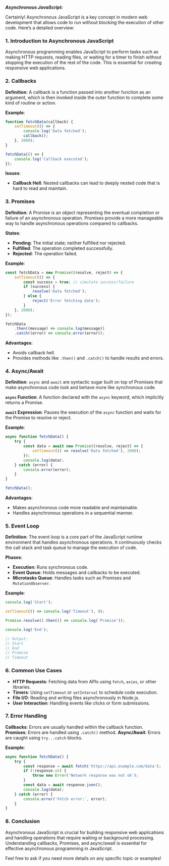 ***Asynchronous JavaScript:***

Certainly! Asynchronous JavaScript is a key concept in modern web development that allows code to run without blocking the execution of other code. Here’s a detailed overview:

### 1. **Introduction to Asynchronous JavaScript**

Asynchronous programming enables JavaScript to perform tasks such as making HTTP requests, reading files, or waiting for a timer to finish without stopping the execution of the rest of the code. This is essential for creating responsive web applications.

### 2. **Callbacks**

**Definition**: A callback is a function passed into another function as an argument, which is then invoked inside the outer function to complete some kind of routine or action.

**Example**:

```javascript
function fetchData(callback) {
    setTimeout(() => {
        console.log('Data fetched');
        callback();
    }, 2000);
}

fetchData(() => {
    console.log('Callback executed');
});
```

**Issues**:

* **Callback Hell**: Nested callbacks can lead to deeply nested code that is hard to read and maintain.

### 3. **Promises**

**Definition**: A Promise is an object representing the eventual completion or failure of an asynchronous operation. Promises provide a more manageable way to handle asynchronous operations compared to callbacks.

**States**:

* **Pending**: The initial state; neither fulfilled nor rejected.
* **Fulfilled**: The operation completed successfully.
* **Rejected**: The operation failed.

**Example**:

```javascript
const fetchData = new Promise((resolve, reject) => {
    setTimeout(() => {
        const success = true; // simulate success/failure
        if (success) {
            resolve('Data fetched');
        } else {
            reject('Error fetching data');
        }
    }, 2000);
});

fetchData
    .then((message) => console.log(message))
    .catch((error) => console.error(error));
```

**Advantages**:

* Avoids callback hell.
* Provides methods like `.then()` and `.catch()` to handle results and errors.

### 4. **Async/Await**

**Definition**: `async` and `await` are syntactic sugar built on top of Promises that make asynchronous code look and behave more like synchronous code.

**`async` Function**: A function declared with the `async` keyword, which implicitly returns a Promise.

**`await` Expression**: Pauses the execution of the `async` function and waits for the Promise to resolve or reject.

**Example**:

```javascript
async function fetchData() {
    try {
        const data = await new Promise((resolve, reject) => {
            setTimeout(() => resolve('Data fetched'), 2000);
        });
        console.log(data);
    } catch (error) {
        console.error(error);
    }
}

fetchData();
```

**Advantages**:

* Makes asynchronous code more readable and maintainable.
* Handles asynchronous operations in a sequential manner.

### 5. **Event Loop**

**Definition**: The event loop is a core part of the JavaScript runtime environment that handles asynchronous operations. It continuously checks the call stack and task queue to manage the execution of code.

**Phases**:

* **Execution**: Runs synchronous code.
* **Event Queue**: Holds messages and callbacks to be executed.
* **Microtasks Queue**: Handles tasks such as Promises and `MutationObserver`.

**Example**:

```javascript
console.log('Start');

setTimeout(() => console.log('Timeout'), 0);

Promise.resolve().then(() => console.log('Promise'));

console.log('End');

// Output:
// Start
// End
// Promise
// Timeout
```

### 6. **Common Use Cases**

* **HTTP Requests**: Fetching data from APIs using `fetch`, `axios`, or other libraries.
* **Timers**: Using `setTimeout` or `setInterval` to schedule code execution.
* **File I/O**: Reading and writing files asynchronously in Node.js.
* **User Interaction**: Handling events like clicks or form submissions.

### 7. **Error Handling**

**Callbacks**: Errors are usually handled within the callback function. **Promises**: Errors are handled using `.catch()` method. **Async/Await**: Errors are caught using `try...catch` blocks.

**Example**:

```javascript
async function fetchData() {
    try {
        const response = await fetch('https://api.example.com/data');
        if (!response.ok) {
            throw new Error('Network response was not ok');
        }
        const data = await response.json();
        console.log(data);
    } catch (error) {
        console.error('Fetch error:', error);
    }
}
```

### 8. **Conclusion**

Asynchronous JavaScript is crucial for building responsive web applications and handling operations that require waiting or background processing. Understanding callbacks, Promises, and async/await is essential for effective asynchronous programming in JavaScript.

Feel free to ask if you need more details on any specific topic or examples!